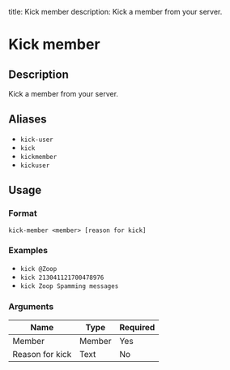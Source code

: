 title: Kick member
description: Kick a member from your server.

# Kick member

## Description

Kick a member from your server.

## Aliases

* `kick-user`
* `kick`
* `kickmember`
* `kickuser`

## Usage

### Format

`kick-member <member> [reason for kick]`

### Examples

* `kick @Zoop`
* `kick 213041121700478976`
* `kick Zoop Spamming messages`

### Arguments

| Name            | Type   | Required |
|-----------------|--------|----------|
| Member          | Member | Yes      |
| Reason for kick | Text   | No       |
